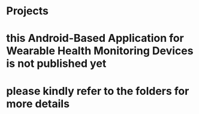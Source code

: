 # Projects
# this Android-Based Application for Wearable Health Monitoring Devices is not published yet
# please kindly refer to the folders for more details 
